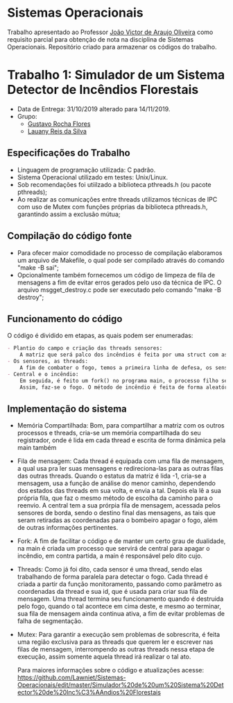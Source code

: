# Sistemas Operacionais
Trabalho apresentado ao Professor [João Victor de Araujo Oliveira](https://www.linkedin.com/in/jo%C3%A3o-victor-de-araujo-oliveira-7b06aaba/?originalSubdomain=br) como requisito parcial para obtenção de nota na disciplina de Sistemas Operacionais. Repositório criado para armazenar os códigos do trabalho.

# Trabalho 1: Simulador de um Sistema Detector de Incêndios Florestais
 
- Data de Entrega: 31/10/2019 alterado para 14/11/2019.
- Grupo: 
  - [Gustavo Rocha Flores](https://github.com/Dekkard)
  - [Lauany Reis da Silva](https://github.com/Lawniet)
  
  
## Especificações do Trabalho
  
- Linguagem de programação utilizada: C padrão.
- Sistema Operacional utilizado em testes: Unix/Linux.
- Sob recomendações foi utiilzado a biblioteca pthreads.h (ou pacote pthreads);
- Ao realizar as comunicações entre threads utilizamos técnicas de IPC com uso de Mutex com funções próprias da biblioteca pthreads.h, garantindo assim a exclusão mútua;

## Compilação do código fonte

- Para ofecer maior comodidade no processo de compilação elaboramos um arquivo de Makefile, o qual pode ser compilado através do comando "make -B sai";
- Opcionalmente também fornecemos um código de limpeza de fila de mensagens a fim de evitar erros gerados pelo uso da técnica de IPC. O arquivo msgget_destroy.c pode ser executado pelo comando "make -B destroy";

## Funcionamento do código  

O código é dividido em etapas, as quais podem ser enumeradas:

```markdown
- Plantio do campo e criação das threads sensores:
	A matriz que será palco dos incêndios é feita por uma struct com as informações da cor do fundo, o caracter representativo e o estatus, sendo 0 para normal, 1 para thread de centro, 2 para thread de borda, -1 para fogo e -2 para fogo reportado pelas threads. No loop de criação, as threads são criadas passado informações das coordenadas e a id da thread pela função monitoramento, responsável em escanear o campo.
- Os sensores, as threads:
	A fim de combater o fogo, temos a primeira linha de defesa, os sensores. Temos espalhados pela matriz, sendo 30x30, 100 sensores, com uma distância de 2 unidades de distância (u.d.) entre si, e 1 u.d. das bordas. Cada sensor é uma thread, a qual monitora 1 u.d. em sua volta. Se for detectado no campo estatus -1, o sensor cria uma mensagem que contém um número que contém as informações das coordenadas do fogo, a id da thread que o detectou a hora que foi feita o tal, juntas de tal modo que não ocupe muito espaço e que seja fácil de recuperação, fazendo operações de divisão e de módulo. O sensor, com a mensagem, realiza uma análise do menor caminho para a borda, com informações dos estatus das threads vizinhas, e envia a mensagem para o sensor mais perto da borda que não estaja destruida. Em por falar em borda, os sensores que são consideradas de borda fazem o escanemento normal das suas redondezas, mas as envia para a central, reponsável por apagar o fogo, assim como as mensagens que ele recebe dos outros sensores. Se houver do caso do fogo for em cima do sensor, em um último martírio, ela detecta os incêndios, envia e recebe as mensagens e as reenvia, mas depois disso é destruida, e o fogo não será mais detectado naquela área.
- Central e o incêndio:
	Em seguida, é feito um fork() no programa main, o processo filho será a central, o pai é quem taca fogo. A central é responsável em receber as mensagens enviadas pelos sensores, a qual contém o número que foi criado pelas threads, recuperadas realizando as devidas operações de recuperação das informações. Com o par de coordenadas em mão, é despachado uma função de bombeiro, que irá apagar o fogo, substituindo as informações de de status, mensagem e fundo da matriz.
	Assim, faz-se o fogo. O método de incêndio é feita de forma aleatória, além de que há uma chance do fogo ocorrer ou não. Como um dado de vinte lados(d20), é tirado um número, se for maior ou igual a 10, então um programa tira um local onde ocorrerá o fogo, de forma aleatória. Além disso, há uma chance pequena do fogo espalhar ainda mais do que em apenas uma coordenada. Lançando novamente o d20, se for maior ou igual a 15, o programa decidirá quantos quadrados em volta da coordenada a qual o fogo irá se alastrar. Foi imposta um limite no fogo, que somente irá continuar acontecendo desde que haja combustivél para o ato, começando com 100 cargas, se chegar à 0, o programa termina, mas que pode aumentar conforme o tempo, quando ocorrer fogo, é consumido uma carga, ao lastre, é consmido 3 cargas, mas se não houver fogo, é acrescentado uma carga.
 ```
 
## Implementação do sistema

- Memória Compartilhada:
	Bom, para compartilhar a matriz com os outros processos e threads, cria-se um memória compartilhada do seu registrador, onde é lida em cada thread e escrita de forma dinâmica pela main também
- Fila de mensagem:
	Cada thread é equipada com uma fila de mensagem, a qual usa pra ler suas mensagens e redireciona-las para as outras filas das outras threads. Quando o estatus da matriz é lida -1, cria-se a mensagem, usa a função de análise do menor caminho, dependendo dos estados das threads em sua volta, e envia a tal. Depois ela lê a sua própria fila, que faz o mesmo método de escolha da caminho para o reenvio. A central tem a sua prórpia fila de mensagem, acessada pelos sensores de borda, sendo o destino final das mensagens, as tais que seram retiradas as coordenadas para o bombeiro apagar o fogo, além de outras informações pertinentes.
- Fork:
	A fim de facilitar o código e de manter um certo grau de dualidade, na main é criada um processo que servirá de central para apagar o incêndio, em contra partida, a main é responsável pelo dito cujo.
- Threads:
	Como já foi dito, cada sensor é uma thread, sendo elas trabalhando de forma paralela para detectar o fogo. Cada thread é criada a partir da função monitoramento, passando como parâmetro as coordenadas da thread e sua id, que é usada para criar sua fila de mensagem. Uma thread termina seu funcionamento quando é destruida pelo fogo, quando o tal acontece em cima deste, e mesmo ao terminar, sua fila de mensagem ainda continua ativa, a fim de evitar problemas de falha de segmentação.
- Mutex:
	Para garantir a execução sem problemas de sobrescrita, é feita uma região exclusiva para as threads que querem ler e escrever nas filas de mensagem, interrompendo as outras threads nessa etapa de execução, assim somente aquela thread irá realizar o tal ato.
	
	Para maiores informações sobre o código e atualizações acesse: https://github.com/Lawniet/Sistemas-Operacionais/edit/master/Simulador%20de%20um%20Sistema%20Detector%20de%20Inc%C3%AAndios%20Florestais
